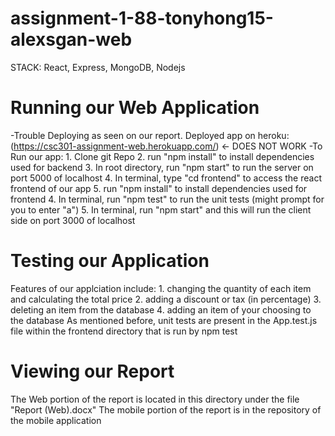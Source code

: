 # assignment-1-88-tonyhong15-alexsgan-web
STACK: React, Express, MongoDB, Nodejs

# Running our Web Application
-Trouble Deploying as seen on our report. Deployed app on heroku: (https://csc301-assignment-web.herokuapp.com/) <- DOES NOT WORK
-To Run our app: 1. Clone git Repo
                 2. run "npm install" to install dependencies used for backend
                 3. In root directory, run "npm start" to run the server on port 5000 of localhost
                 4. In terminal, type "cd frontend" to access the react frontend of our app
                 5. run "npm install" to install dependencies used for frontend
                 4. In terminal, run "npm test" to run the unit tests (might prompt for you to enter "a")
                 5. In terminal, run "npm start" and this will run the client side on port 3000 of localhost

# Testing our Application
Features of our applciation include: 1. changing the quantity of each item and calculating the total price
                                     2. adding a discount or tax (in percentage) 
                                     3. deleting an item from the database
                                     4. adding an item of your choosing to the database
As mentioned before, unit tests are present in the App.test.js file within the frontend directory that is run by npm test

# Viewing our Report
The Web portion of the report is located in this directory under the file "Report (Web).docx"
The mobile portion of the report is in the repository of the mobile application
